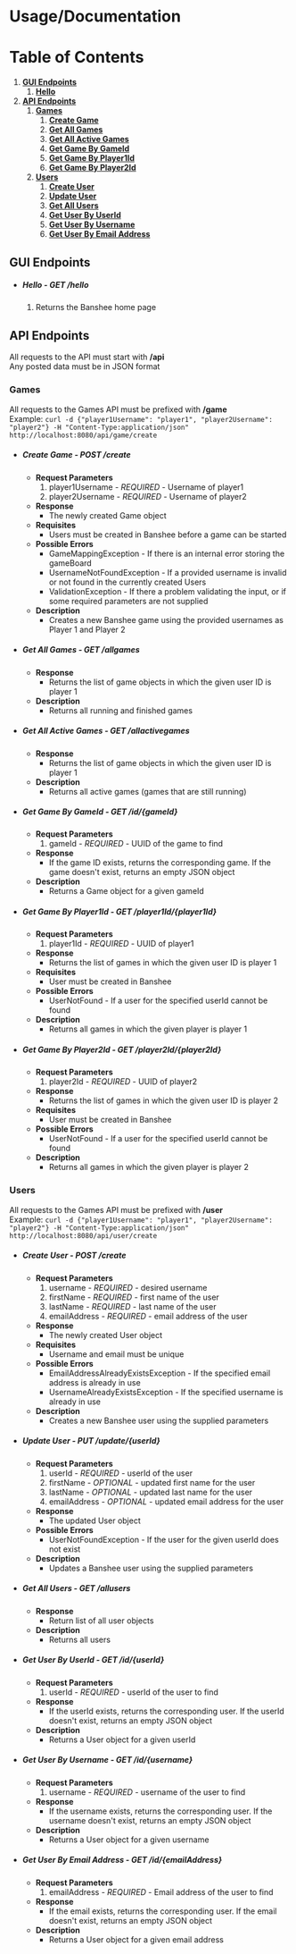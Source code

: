 # Usage/Documentation

# Table of Contents
1. **[GUI Endpoints](#gui-endpoints)**
    1. **[Hello](#hello---get-hello)**
2. **[API Endpoints](#api-endpoints)**
    1. **[Games](#games)**
        1. **[Create Game](#create-game---post-create)**
        2. **[Get All Games](#get-all-games---get-allgames)**
        3. **[Get All Active Games](#get-all-active-games---get-allactivegames)**
        4. **[Get Game By GameId](#get-game-by-gameid---get-idgameid)**
        5. **[Get Game By Player1Id](#get-game-by-player1id---get-player1idplayer1id)**
        6. **[Get Game By Player2Id](#get-game-by-player2id---get-player2idplayer2id)**
    2. **[Users](#users)**
        1. **[Create User](#create-user---post-create)**
        2. **[Update User](#update-user---put-updateuserid)**
        3. **[Get All Users](#get-all-users---get-allusers)**
        4. **[Get User By UserId](#get-user-by-userid---get-iduserid)**
        4. **[Get User By Username](#get-user-by-username---get-idusername)**
        4. **[Get User By Email Address](#get-user-by-email-address---get-idemailaddress)**
        

## GUI Endpoints

- ##### Hello - GET /hello 
    1. Returns the Banshee home page
    
## API Endpoints

All requests to the API must start with **/api**  
Any posted data must be in JSON format  

### Games

All requests to the Games API must be prefixed with **/game**  
Example:  `curl -d {"player1Username": "player1", "player2Username": "player2"} -H "Content-Type:application/json" http://localhost:8080/api/game/create`

- ##### Create Game - POST /create
    - **Request Parameters**
        1. player1Username - *REQUIRED* - Username of player1 
        2. player2Username - *REQUIRED* - Username of player2
    - **Response**
        - The newly created Game object
    - **Requisites**
        - Users must be created in Banshee before a game can be started
    - **Possible Errors**
        - GameMappingException - If there is an internal error storing the gameBoard
        - UsernameNotFoundException - If a provided username is invalid or not found in the currently created Users
        - ValidationException - If there a problem validating the input, or if some required parameters are not supplied
    - **Description**
        - Creates a new Banshee game using the provided usernames as Player 1 and Player 2

- ##### Get All Games - GET /allgames
    - **Response**
        - Returns the list of game objects in which the given user ID is player 1
    - **Description**
        - Returns all running and finished games

- ##### Get All Active Games - GET /allactivegames
    - **Response**
        - Returns the list of game objects in which the given user ID is player 1
    - **Description**
        - Returns all active games (games that are still running)

- ##### Get Game By GameId - GET /id/{gameId}
    - **Request Parameters**
        1. gameId - *REQUIRED* - UUID of the game to find 
    - **Response**
        - If the game ID exists, returns the corresponding game. If the game doesn't exist, returns an empty JSON object
    - **Description**
        - Returns a Game object for a given gameId

- ##### Get Game By Player1Id - GET /player1Id/{player1Id}
    - **Request Parameters**
        1. player1Id - *REQUIRED* - UUID of player1 
    - **Response**
        - Returns the list of games in which the given user ID is player 1
    - **Requisites**
        - User must be created in Banshee
    - **Possible Errors**
        - UserNotFound - If a user for the specified userId cannot be found
    - **Description**
        - Returns all games in which the given player is player 1

- ##### Get Game By Player2Id - GET /player2Id/{player2Id}
    - **Request Parameters**
        1. player2Id - *REQUIRED* - UUID of player2 
    - **Response**
        - Returns the list of games in which the given user ID is player 2
    - **Requisites**
        - User must be created in Banshee
    - **Possible Errors**
        - UserNotFound - If a user for the specified userId cannot be found
    - **Description**
        - Returns all games in which the given player is player 2
  
### Users

All requests to the Games API must be prefixed with **/user**  
Example:  `curl -d {"player1Username": "player1", "player2Username": "player2"} -H "Content-Type:application/json" http://localhost:8080/api/user/create`

- ##### Create User - POST /create
    - **Request Parameters**
        1. username - *REQUIRED* - desired username 
        2. firstName - *REQUIRED* - first name of the user
        3. lastName - *REQUIRED* - last name of the user
        4. emailAddress - *REQUIRED* - email address of the user
    - **Response**
        - The newly created User object
    - **Requisites**
        - Username and email must be unique
    - **Possible Errors**
        - EmailAddressAlreadyExistsException - If the specified email address is already in use
        - UsernameAlreadyExistsException - If the specified username is already in use
    - **Description**
        - Creates a new Banshee user using the supplied parameters

- ##### Update User - PUT /update/{userId}
    - **Request Parameters**
        1. userId - *REQUIRED* - userId of the user
        2. firstName - *OPTIONAL* - updated first name for the user
        3. lastName - *OPTIONAL* - updated last name for the user
        4. emailAddress - *OPTIONAL* - updated email address for the user
    - **Response**
        - The updated User object
    - **Possible Errors**
        - UserNotFoundException - If the user for the given userId does not exist
    - **Description**
        - Updates a Banshee user using the supplied parameters

- ##### Get All Users - GET /allusers
    - **Response**
        - Return list of all user objects
    - **Description**
        - Returns all users

- ##### Get User By UserId - GET /id/{userId}
    - **Request Parameters**
        1. userId - *REQUIRED* - userId of the user to find 
    - **Response**
        - If the userId exists, returns the corresponding user. If the userId doesn't exist, returns an empty JSON object
    - **Description**
        - Returns a User object for a given userId

- ##### Get User By Username - GET /id/{username}
    - **Request Parameters**
        1. username - *REQUIRED* - username of the user to find 
    - **Response**
        - If the username exists, returns the corresponding user. If the username doesn't exist, returns an empty JSON object
    - **Description**
        - Returns a User object for a given username

- ##### Get User By Email Address - GET /id/{emailAddress}
    - **Request Parameters**
        1. emailAddress - *REQUIRED* - Email address of the user to find 
    - **Response**
        - If the email exists, returns the corresponding user. If the email doesn't exist, returns an empty JSON object
    - **Description**
        - Returns a User object for a given email address
